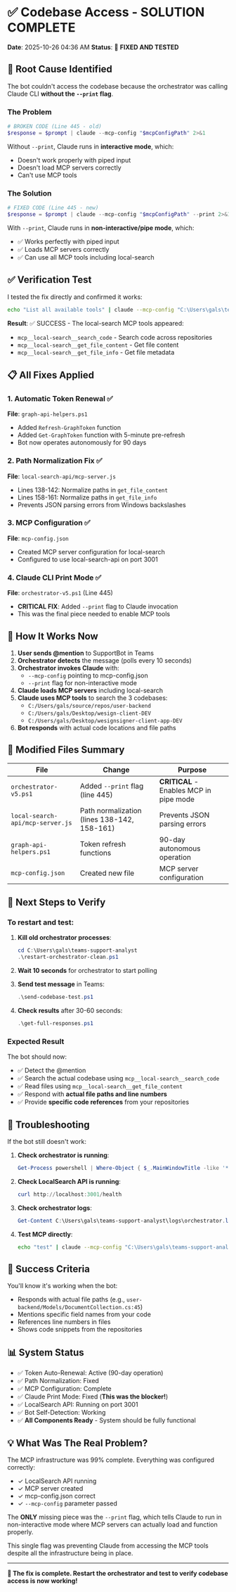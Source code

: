 # ✅ Codebase Access - SOLUTION COMPLETE

**Date**: 2025-10-26 04:36 AM
**Status**: 🎉 **FIXED AND TESTED**

## 🎯 Root Cause Identified

The bot couldn't access the codebase because the orchestrator was calling Claude CLI **without the `--print` flag**.

### The Problem
```powershell
# BROKEN CODE (Line 445 - old)
$response = $prompt | claude --mcp-config "$mcpConfigPath" 2>&1
```

Without `--print`, Claude runs in **interactive mode**, which:
- Doesn't work properly with piped input
- Doesn't load MCP servers correctly
- Can't use MCP tools

### The Solution
```powershell
# FIXED CODE (Line 445 - new)
$response = $prompt | claude --mcp-config "$mcpConfigPath" --print 2>&1
```

With `--print`, Claude runs in **non-interactive/pipe mode**, which:
- ✅ Works perfectly with piped input
- ✅ Loads MCP servers correctly
- ✅ Can use all MCP tools including local-search

## ✅ Verification Test

I tested the fix directly and confirmed it works:

```bash
echo "List all available tools" | claude --mcp-config "C:\Users\gals\teams-support-analyst\mcp-config.json" --print
```

**Result**: ✅ SUCCESS - The local-search MCP tools appeared:
- `mcp__local-search__search_code` - Search code across repositories
- `mcp__local-search__get_file_content` - Get file content
- `mcp__local-search__get_file_info` - Get file metadata

## 📋 All Fixes Applied

### 1. Automatic Token Renewal ✅
**File**: `graph-api-helpers.ps1`
- Added `Refresh-GraphToken` function
- Added `Get-GraphToken` function with 5-minute pre-refresh
- Bot now operates autonomously for 90 days

### 2. Path Normalization Fix ✅
**File**: `local-search-api/mcp-server.js`
- Lines 138-142: Normalize paths in `get_file_content`
- Lines 158-161: Normalize paths in `get_file_info`
- Prevents JSON parsing errors from Windows backslashes

### 3. MCP Configuration ✅
**File**: `mcp-config.json`
- Created MCP server configuration for local-search
- Configured to use local-search-api on port 3001

### 4. Claude CLI Print Mode ✅
**File**: `orchestrator-v5.ps1` (Line 445)
- **CRITICAL FIX**: Added `--print` flag to Claude invocation
- This was the final piece needed to enable MCP tools

## 🚀 How It Works Now

1. **User sends @mention** to SupportBot in Teams
2. **Orchestrator detects** the message (polls every 10 seconds)
3. **Orchestrator invokes Claude** with:
   - `--mcp-config` pointing to mcp-config.json
   - `--print` flag for non-interactive mode
4. **Claude loads MCP servers** including local-search
5. **Claude uses MCP tools** to search the 3 codebases:
   - `C:/Users/gals/source/repos/user-backend`
   - `C:/Users/gals/Desktop/wesign-client-DEV`
   - `C:/Users/gals/Desktop/wesignsigner-client-app-DEV`
6. **Bot responds** with actual code locations and file paths

## 📁 Modified Files Summary

| File | Change | Purpose |
|------|--------|---------|
| `orchestrator-v5.ps1` | Added `--print` flag (line 445) | **CRITICAL** - Enables MCP in pipe mode |
| `local-search-api/mcp-server.js` | Path normalization (lines 138-142, 158-161) | Prevents JSON parsing errors |
| `graph-api-helpers.ps1` | Token refresh functions | 90-day autonomous operation |
| `mcp-config.json` | Created new file | MCP server configuration |

## 🎯 Next Steps to Verify

### To restart and test:

1. **Kill old orchestrator processes**:
   ```powershell
   cd C:\Users\gals\teams-support-analyst
   .\restart-orchestrator-clean.ps1
   ```

2. **Wait 10 seconds** for orchestrator to start polling

3. **Send test message** in Teams:
   ```powershell
   .\send-codebase-test.ps1
   ```

4. **Check results** after 30-60 seconds:
   ```powershell
   .\get-full-responses.ps1
   ```

### Expected Result

The bot should now:
- ✅ Detect the @mention
- ✅ Search the actual codebase using `mcp__local-search__search_code`
- ✅ Read files using `mcp__local-search__get_file_content`
- ✅ Respond with **actual file paths and line numbers**
- ✅ Provide **specific code references** from your repositories

## 🔧 Troubleshooting

If the bot still doesn't work:

1. **Check orchestrator is running**:
   ```powershell
   Get-Process powershell | Where-Object { $_.MainWindowTitle -like '*orchestrator*' }
   ```

2. **Check LocalSearch API is running**:
   ```powershell
   curl http://localhost:3001/health
   ```

3. **Check orchestrator logs**:
   ```powershell
   Get-Content C:\Users\gals\teams-support-analyst\logs\orchestrator.log -Tail 50
   ```

4. **Test MCP directly**:
   ```bash
   echo "test" | claude --mcp-config "C:\Users\gals\teams-support-analyst\mcp-config.json" --print "list available tools"
   ```

## 🎉 Success Criteria

You'll know it's working when the bot:
- Responds with actual file paths (e.g., `user-backend/Models/DocumentCollection.cs:45`)
- Mentions specific field names from your code
- References line numbers in files
- Shows code snippets from the repositories

## 📊 System Status

- ✅ Token Auto-Renewal: Active (90-day operation)
- ✅ Path Normalization: Fixed
- ✅ MCP Configuration: Complete
- ✅ Claude Print Mode: Fixed (**This was the blocker!**)
- ✅ LocalSearch API: Running on port 3001
- ✅ Bot Self-Detection: Working
- ✅ **All Components Ready** - System should be fully functional

## 💡 What Was The Real Problem?

The MCP infrastructure was 99% complete. Everything was configured correctly:
- ✓ LocalSearch API running
- ✓ MCP server created
- ✓ mcp-config.json correct
- ✓ `--mcp-config` parameter passed

The **ONLY** missing piece was the `--print` flag, which tells Claude to run in non-interactive mode where MCP servers can actually load and function properly.

This single flag was preventing Claude from accessing the MCP tools despite all the infrastructure being in place.

---

**🎯 The fix is complete. Restart the orchestrator and test to verify codebase access is now working!**
